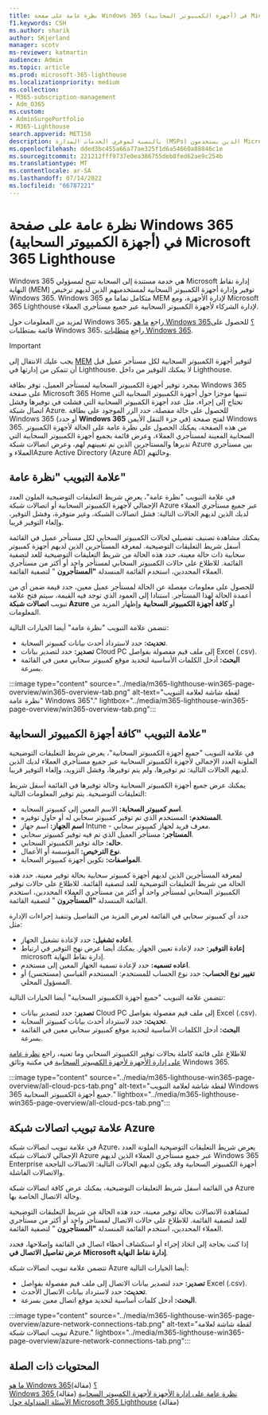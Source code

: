```yaml
---
title: نظرة عامة على صفحة Windows 365 (أجهزة الكمبيوتر السحابية) في Microsoft 365 Lighthouse
f1.keywords: CSH
ms.author: sharik
author: SKjerland
manager: scotv
ms-reviewer: katmartin
audience: Admin
ms.topic: article
ms.prod: microsoft-365-lighthouse
ms.localizationpriority: medium
ms.collection:
- M365-subscription-management
- Adm_O365
ms.custom:
- AdminSurgePortfolio
- M365-Lighthouse
search.appverid: MET150
description: بالنسبة لموفري الخدمات المدارة (MSPs) الذين يستخدمون Microsoft 365 Lighthouse، تعرف على صفحة Windows 365 (أجهزة الكمبيوتر السحابية).
ms.openlocfilehash: dded3bc455a66a77ae325f1d6a54660a88846c1e
ms.sourcegitcommit: 221212fff9737e0ea386755deb8fed62ae9c254b
ms.translationtype: MT
ms.contentlocale: ar-SA
ms.lasthandoff: 07/14/2022
ms.locfileid: "66787221"
---
```

# <a name="overview-of-the-windows-365-cloud-pcs-page-in-microsoft-365-lighthouse"></a>نظرة عامة على صفحة Windows 365 (أجهزة الكمبيوتر السحابية) في Microsoft 365 Lighthouse  
  
Windows 365 هي خدمة مستندة إلى السحابة تتيح لمسؤولي Microsoft إدارة نقاط النهاية (MEM) توفير وإدارة أجهزة الكمبيوتر السحابية لمستخدميهم الذين لديهم ترخيص Windows 365. Windows 365 متكامل تماما مع MEM لإدارة الأجهزة، ومع Microsoft 365 Lighthouse لإدارة الشركاء لأجهزة الكمبيوتر السحابية عبر جميع مستأجري العملاء.

لمزيد من المعلومات حول Windows 365، راجع [ما هو Windows 365؟](/windows-365/overview) للحصول على قائمة بمتطلبات Windows 365، راجع [متطلبات Windows 365](/windows-365/enterprise/requirements).

> [!IMPORTANT]
> يجب عليك الانتقال إلى [MEM](https://go.microsoft.com/fwlink/p/?linkid=2150463) لتوفير أجهزة الكمبيوتر السحابية لكل مستأجر عميل قبل أن تتمكن من إدارتها في Lighthouse. لا يمكنك التوفير من داخل Lighthouse.

بمجرد توفير أجهزة الكمبيوتر السحابية لمستأجر العميل، توفر بطاقة Windows 365 على صفحة Microsoft 365 Home تنبيها موجزا حول أجهزة الكمبيوتر السحابية التي تحتاج إلى إجراء، مثل عدد أجهزة الكمبيوتر السحابية التي فشلت في توفيرها وفشل اتصال شبكة Azure. للحصول على حالة مفصلة، حدد الزر الموجود على بطاقة Windows 365 (أو حدد **Windows 365** في جزء التنقل الأيمن) لفتح صفحة Windows 365. من هذه الصفحة، يمكنك الحصول على نظرة عامة على الحالة لأجهزة الكمبيوتر السحابية المعينة لمستأجري العملاء، وعرض قائمة بجميع أجهزة الكمبيوتر السحابية التي تديرها والمستأجرين الذين تم تعيينهم لهم، وعرض اتصالات شبكة Azure بين مستأجري العملاء وAzure Active Directory (Azure AD) وحالتهم.

## <a name="overview-tab"></a>علامة التبويب "نظرة عامة"

في علامة التبويب "نظرة عامة"، يعرض شريط التعليقات التوضيحية الملون العدد الإجمالي لأجهزة الكمبيوتر السحابية أو اتصالات شبكة Azure عبر جميع مستأجري العملاء لديك الذين لديهم الحالات التالية: فشل اتصالات الشبكة، وغير متوفرة، وفشل التوفير، وإلغاء التوفير قريبا.

يمكنك مشاهدة تصنيف تفصيلي لحالات الكمبيوتر السحابي لكل مستأجر عميل في القائمة أسفل شريط التعليقات التوضيحية. لمعرفة المستأجرين الذين لديهم أجهزة كمبيوتر سحابية ذات حالة معينة، حدد هذه الحالة من شريط التعليقات التوضيحية للعد لتصفية القائمة. للاطلاع على حالات الكمبيوتر السحابي لمستأجر واحد أو أكثر من مستأجري العملاء المحددين، استخدم القائمة المنسدلة **"المستأجرون** " لتصفية القائمة.

للحصول على معلومات مفصلة عن الحالة لمستأجر عميل معين، حدد قيمة ضمن أي من أعمدة الحالة لهذا المستأجر. استنادا إلى العمود الذي توجد فيه القيمة، سيتم فتح علامة تبويب **اتصالات شبكة Azure** أو **كافة أجهزة الكمبيوتر السحابية** وإظهار المزيد من المعلومات.

تتضمن علامة التبويب "نظرة عامة" أيضا الخيارات التالية:

- **تحديث:** حدد لاسترداد أحدث بيانات كمبيوتر السحابة.
- **تصدير:** حدد لتصدير بيانات Cloud PC إلى ملف قيم مفصولة بفواصل Excel (.csv).
- **البحث:** أدخل الكلمات الأساسية لتحديد موقع كمبيوتر سحابي معين في القائمة بسرعة.

:::image type="content" source="../media/m365-lighthouse-win365-page-overview/win365-overview-tab.png" alt-text="لقطة شاشة لعلامة التبويب &quot;نظرة عامة Windows 365&quot;." lightbox="../media/m365-lighthouse-win365-page-overview/win365-overview-tab.png":::

## <a name="all-cloud-pcs-tab"></a>علامة التبويب "كافة أجهزة الكمبيوتر السحابية"

في علامة التبويب "جميع أجهزة الكمبيوتر السحابية"، يعرض شريط التعليقات التوضيحية الملونة العدد الإجمالي لأجهزة الكمبيوتر السحابية عبر جميع مستأجري العملاء لديك الذين لديهم الحالات التالية: تم توفيرها، ولم يتم توفيرها، وفشل التزويد، وإلغاء التوفير قريبا.

يمكنك عرض جميع أجهزة الكمبيوتر السحابية وحالة توفيرها في القائمة أسفل شريط التعليقات التوضيحية. يتم توفير المعلومات التالية:

- **اسم كمبيوتر السحابة:** الاسم المعين إلى كمبيوتر السحابة.
- **المستخدم:** المستخدم الذي تم توفير كمبيوتر سحابي له أو حاول توفيره.
- **اسم الجهاز:** اسم جهاز Intune - معرف فريد لجهاز كمبيوتر سحابي.
- **المستاجر:** مستأجر العميل الذي تم فيه توفير كمبيوتر سحابي.
- **حاله:** حالة توفير الكمبيوتر السحابي.
- **نوع الترخيص:** المؤسسة أو الأعمال.
- **المواصفات:** تكوين أجهزة كمبيوتر السحابة.

لمعرفة المستأجرين الذين لديهم أجهزة كمبيوتر سحابية بحالة توفير معينة، حدد هذه الحالة من شريط التعليقات التوضيحية للعد لتصفية القائمة. للاطلاع على حالات توفير الكمبيوتر السحابي لمستأجر واحد أو أكثر من مستأجري العملاء المحددين، استخدم القائمة المنسدلة **"المستأجرون** " لتصفية القائمة.

حدد أي كمبيوتر سحابي في القائمة لعرض المزيد من التفاصيل وتنفيذ إجراءات الإدارة مثل:
- **اعاده تشغيل:** حدد لإعادة تشغيل الجهاز. 
- **إعادة التوفير:** حدد لإعادة تعيين الجهاز. يمكنك أيضا عرض نهج التوفير في ارتباط microsoft إدارة نقاط النهاية.
- **اعاده تسميه:** حدد لإعادة تسمية الجهاز المعين إلى مستخدم.
- **تغيير نوع الحساب:** حدد نوع الحساب للمستخدم: المستخدم القياسي (مستحسن) أو المسؤول المحلي.

تتضمن علامة التبويب "جميع أجهزة الكمبيوتر السحابية" أيضا الخيارات التالية:

- **تصدير:** حدد لتصدير بيانات Cloud PC إلى ملف قيم مفصولة بفواصل Excel (.csv).
- **تحديث:** حدد لاسترداد أحدث بيانات كمبيوتر السحابة.
- **البحث:** أدخل الكلمات الأساسية لتحديد موقع كمبيوتر سحابي معين في القائمة بسرعة.

للاطلاع على قائمة كاملة بحالات توفير الكمبيوتر السحابي وما تعنيه، راجع [نظرة عامة على إدارة الأجهزة لأجهزة الكمبيوتر السحابية](/windows-365/enterprise/device-management-overview#column-details) في مكتبة وثائق Windows 365.

:::image type="content" source="../media/m365-lighthouse-win365-page-overview/all-cloud-pcs-tab.png" alt-text="لقطة شاشة لعلامة التبويب Windows 365 جميع أجهزة الكمبيوتر السحابية." lightbox="../media/m365-lighthouse-win365-page-overview/all-cloud-pcs-tab.png":::

## <a name="azure-network-connections-tab"></a>علامة تبويب اتصالات شبكة Azure

في علامة تبويب اتصالات شبكة Azure، يعرض شريط التعليقات التوضيحية الملونة العدد الإجمالي لاتصالات شبكة Azure عبر جميع مستأجري العملاء الذين لديهم Windows 365 Enterprise أجهزة الكمبيوتر السحابية وقد يكون لديهم الحالات التالية: الاتصالات الناجحة والاتصالات الفاشلة.

في القائمة أسفل شريط التعليقات التوضيحية، يمكنك عرض كافة اتصالات شبكة Azure وحالة الاتصال الخاصة بها.

لمشاهدة الاتصالات بحالة توفير معينة، حدد هذه الحالة من شريط التعليقات التوضيحية للعد لتصفية القائمة. للاطلاع على حالات الاتصال لمستأجر واحد أو أكثر من مستأجري العملاء المحددين، استخدم القائمة المنسدلة **"المستأجرون** " لتصفية القائمة.

إذا كنت بحاجة إلى اتخاذ إجراء أو استكشاف أخطاء اتصال في القائمة وإصلاحها، فحدد **عرض تفاصيل الاتصال في Microsoft إدارة نقاط النهاية**.

تتضمن علامة تبويب اتصالات شبكة Azure أيضا الخيارات التالية:

- **تصدير:** حدد لتصدير بيانات الاتصال إلى ملف قيم مفصولة بفواصل Excel (.csv).
- **تحديث:** حدد لاسترداد بيانات الاتصال الأحدث.
- **البحث:** أدخل كلمات أساسية لتحديد موقع اتصال معين بسرعة.

:::image type="content" source="../media/m365-lighthouse-win365-page-overview/azure-network-connections-tab.png" alt-text="لقطة شاشة لعلامة تبويب اتصالات شبكة Azure." lightbox="../media/m365-lighthouse-win365-page-overview/azure-network-connections-tab.png":::

## <a name="related-content"></a>المحتويات ذات الصلة

[ما هو Windows 365؟](/windows-365/overview) (مقالة)\
[Windows 365 نظرة عامة على إدارة الأجهزة لأجهزة الكمبيوتر السحابية](/windows-365/enterprise/device-management-overview) (مقالة)\
[الأسئلة المتداولة حول Microsoft 365 Lighthouse](m365-lighthouse-faq.yml) (مقالة)
